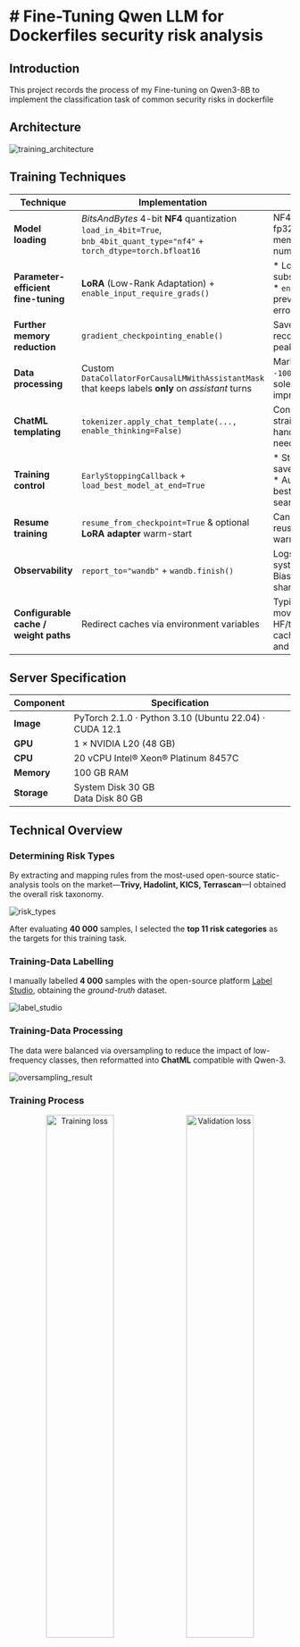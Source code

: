# # Fine-Tuning Qwen LLM for Dockerfiles security risk analysis

## Introduction

This project records the process of my Fine-tuning on Qwen3-8B to implement the classification task of common security risks in dockerfile


## Architecture

![training_architecture](./images/training_architecture.png)


## Training Techniques

| Technique | Implementation | Explanation |
|-----------|----------------|-------------|
| **Model loading** | *BitsAndBytes* 4-bit **NF4** quantization<br>`load_in_4bit=True`, `bnb_4bit_quant_type="nf4"` + `torch_dtype=torch.bfloat16` | NF4 + BF16 keeps almost-fp32 range while cutting memory in half; faster and numerically stable. |
| **Parameter-efficient fine-tuning** | **LoRA** (Low-Rank Adaptation) + `enable_input_require_grads()` | * LoRA trains only a tiny subset of weights.<br>* `enable_input_require_grads` prevents missing‐gradient errors on LoRA inputs. |
| **Further memory reduction** | `gradient_checkpointing_enable()` | Saves activations to disk and recomputes on-the-fly; lowers peak VRAM. |
| **Data processing** | Custom `DataCollatorForCausalLMWithAssistantMask` that keeps labels **only** on *assistant* turns | Marks user / system tokens as `-100`, so loss is computed solely on assistant text—improves response quality. |
| **ChatML templating** | `tokenizer.apply_chat_template(..., enable_thinking=False)` | Converts raw messages straight to Qwen-3 ChatML; no hand-written prompt glue needed. |
| **Training control** | `EarlyStoppingCallback` + `load_best_model_at_end=True` | * Stops when loss plateaus—saves compute.<br>* Automatically reloads the best checkpoint—no manual search. |
| **Resume training** | `resume_from_checkpoint=True` & optional **LoRA adapter** warm-start | Can pick up after crashes *or* reuse a previous LoRA as warm-start for a new run. |
| **Observability** | `report_to="wandb"` + `wandb.finish()` | Logs metrics, hyper-params, system stats to Weights & Biases for easy tracking & sharing. |
| **Configurable cache / weight paths** | Redirect caches via environment variables | Typical on cloud clusters: move HF/transformers/datasets/W&B caches to a larger data disk and save checkpoints there. |


## Server Specification


| Component | Specification |
|-----------|---------------|
| **Image** | PyTorch 2.1.0 · Python 3.10 (Ubuntu 22.04) · CUDA 12.1 |
| **GPU**   | 1 × NVIDIA L20 (48 GB) |
| **CPU**   | 20 vCPU Intel® Xeon® Platinum 8457C |
| **Memory**| 100 GB RAM |
| **Storage** | System Disk  30 GB<br>Data Disk  80 GB |


## Technical Overview

### Determining Risk Types

By extracting and mapping rules from the most-used open-source static-analysis tools on the market—**Trivy, Hadolint, KICS, Terrascan**—I obtained the overall risk taxonomy.

![risk_types](./images/risk_types.png)

After evaluating **40 000** samples, I selected the **top 11 risk categories** as the targets for this training task.

### Training-Data Labelling

I manually labelled **4 000** samples with the open-source platform [Label Studio](https://labelstud.io/), obtaining the *ground-truth* dataset.

![label_studio](./images/label_studio.png)

### Training-Data Processing

The data were balanced via oversampling to reduce the impact of low-frequency classes, then reformatted into **ChatML** compatible with Qwen-3.

![oversampling_result](./images/oversampling_result.png)

### Training Process

<p align="center">
  <img src="./images/train_loss.png" alt="Training loss" width="49%"/>
  <img src="./images/eval_loss.png"  alt="Validation loss" width="49%"/>
</p>

### Result Comparison

I compared several static tools with the LLM on the validation set:

- **Accuracy** – the LLM is on par with static tools (actual difference < 1 %).  
- **Recall** – the LLM shows a clear advantage.

This matches my expectations: LLMs excel at contextual understanding and can detect security risks that traditional regex-based scanners miss.

![detect_result](./images/detect_result.png)

## Future Work

Based on the above analysis, I think we can optimize from the following two aspects:

- **Data quality**: Improve data quality and scaling up the model.  
- **Architecture comparison**: Evaluate Transformer-based Encoder-only or Encoder-Decoder (seq2seq) models against the current Decoder-only Qwen-3.
- **More risk coverage:**  Due to time constraints and the limitations of manual labeling efforts, only 11 high-frequency risk categories were covered this time. However, after my analysis, I found that these 11 risk categories are relatively easy to detect with rule-based methods, which fails to fully demonstrate the advantages of LLMs in contextual understanding. This is one of the main reasons for the similar final accuracy rates. In the future, if more risks are to be covered, priority will be given to covering vulnerability types that rely on long-distance contextual associations.

I believe AI will continue to surprise us with its capabilities in security scanning.